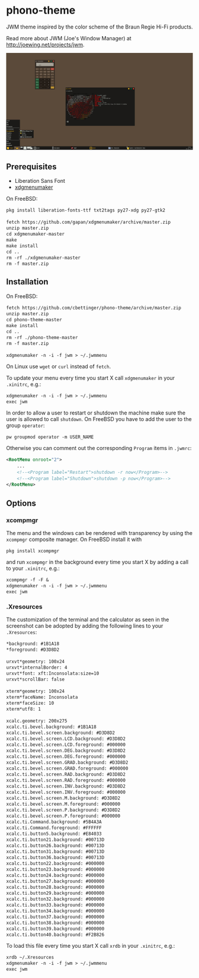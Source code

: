 # phono-theme
JWM theme inspired by the color scheme of the Braun Regie Hi-Fi products.

Read more about JWM (Joe's Window Manager) at http://joewing.net/projects/jwm.

![Screenshot](https://github.com/cbettinger/phono-theme/blob/master/screenshot.png)

## Prerequisites
* Liberation Sans Font
* [xdgmenumaker](https://github.com/gapan/xdgmenumaker)

On FreeBSD:

```shell
pkg install liberation-fonts-ttf txt2tags py27-xdg py27-gtk2

fetch https://github.com/gapan/xdgmenumaker/archive/master.zip
unzip master.zip
cd xdgmenumaker-master
make
make install
cd ..
rm -rf ./xdgmenumaker-master
rm -f master.zip
```

## Installation
On FreeBSD:

```shell
fetch https://github.com/cbettinger/phono-theme/archive/master.zip
unzip master.zip
cd phono-theme-master
make install
cd ..
rm -rf ./phono-theme-master
rm -f master.zip

xdgmenumaker -n -i -f jwm > ~/.jwmmenu
```

On Linux use `wget` or `curl` instead of `fetch`. 

To update your menu every time you start X call `xdgmenumaker` in your `.xinitrc`, e.g.:

```shell
xdgmenumaker -n -i -f jwm > ~/.jwmmenu
exec jwm
```

In order to allow a user to restart or shutdown the machine make sure the user is allowed to call `shutdown`. On FreeBSD you have to add the user to the group `operator`:

```shell
pw groupmod operator -m USER_NAME
```

Otherwise you can comment out the corresponding `Program` items in `.jwmrc`:

```xml
<RootMenu onroot="2">
	...
	<!--<Program label="Restart">shutdown -r now</Program>-->
	<!--<Program label="Shutdown">shutdown -p now</Program>-->
</RootMenu>
```

## Options

### xcompmgr
The menu and the windows can be rendered with transparency by using the `xcompmgr` composite manager. On FreeBSD install it with

```shell
pkg install xcompmgr
```

and run `xcompmgr` in the background every time you start X by adding a call to your `.xinitrc`, e.g.:

```shell
xcompmgr -f -F &
xdgmenumaker -n -i -f jwm > ~/.jwmmenu
exec jwm
```

### .Xresources
The customization of the terminal and the calculator as seen in the screenshot can be adopted by adding the following lines to your `.Xresources`:

```
*background: #1B1A18
*foreground: #D3D8D2

urxvt*geometry: 100x24
urxvt*internalBorder: 4
urxvt*font: xft:Inconsolata:size=10
urxvt*scrollBar: false

xterm*geometry: 100x24
xterm*faceName: Inconsolata
xterm*faceSize: 10
xterm*utf8: 1

xcalc.geometry: 200x275
xcalc.ti.bevel.background: #1B1A18
xcalc.ti.bevel.screen.background: #D3D8D2
xcalc.ti.bevel.screen.LCD.background: #D3D8D2
xcalc.ti.bevel.screen.LCD.foreground: #000000
xcalc.ti.bevel.screen.DEG.background: #D3D8D2
xcalc.ti.bevel.screen.DEG.foreground: #000000
xcalc.ti.bevel.screen.GRAD.background: #D3D8D2
xcalc.ti.bevel.screen.GRAD.foreground: #000000
xcalc.ti.bevel.screen.RAD.background: #D3D8D2
xcalc.ti.bevel.screen.RAD.foreground: #000000
xcalc.ti.bevel.screen.INV.background: #D3D8D2
xcalc.ti.bevel.screen.INV.foreground: #000000
xcalc.ti.bevel.screen.M.background: #D3D8D2
xcalc.ti.bevel.screen.M.foreground: #000000
xcalc.ti.bevel.screen.P.background: #D3D8D2
xcalc.ti.bevel.screen.P.foreground: #000000
xcalc.ti.Command.background: #5B4A3A
xcalc.ti.Command.foreground: #FFFFFF
xcalc.ti.button5.background: #E84033
xcalc.ti.button21.background: #00713D
xcalc.ti.button26.background: #00713D
xcalc.ti.button31.background: #00713D
xcalc.ti.button36.background: #00713D
xcalc.ti.button22.background: #000000
xcalc.ti.button23.background: #000000
xcalc.ti.button24.background: #000000
xcalc.ti.button27.background: #000000
xcalc.ti.button28.background: #000000
xcalc.ti.button29.background: #000000
xcalc.ti.button32.background: #000000
xcalc.ti.button33.background: #000000
xcalc.ti.button34.background: #000000
xcalc.ti.button37.background: #000000
xcalc.ti.button38.background: #000000
xcalc.ti.button39.background: #000000
xcalc.ti.button40.background: #F2B826
```

To load this file every time you start X call `xrdb` in your `.xinitrc`, e.g.:

```shell
xrdb ~/.Xresources
xdgmenumaker -n -i -f jwm > ~/.jwmmenu
exec jwm
```
